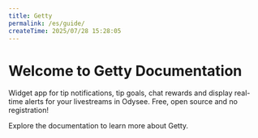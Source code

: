 ```yaml
---
title: Getty
permalink: /es/guide/
createTime: 2025/07/28 15:28:05
---
```


# Welcome to Getty Documentation

Widget app for tip notifications, tip goals, chat rewards and display real-time alerts for your livestreams in Odysee. Free, open source and no registration!

Explore the documentation to learn more about Getty.
